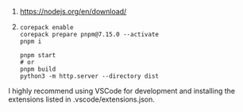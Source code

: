 1. https://nodejs.org/en/download/
2. ```shell
   corepack enable
   corepack prepare pnpm@7.15.0 --activate
   pnpm i

   pnpm start
   # or
   pnpm build
   python3 -m http.server --directory dist
   ```

I highly recommend using VSCode for development and installing the extensions listed in .vscode/extensions.json.
